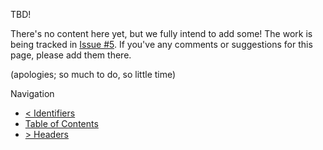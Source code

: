 TBD!

There's no content here yet, but we fully intend to add some! The work is being tracked in [Issue #5](https://github.com/vmbrasseur/IAS3API/issues/5). If you've any comments or suggestions for this page, please add them there.

(apologies; so much to do, so little time)

Navigation

* [< Identifiers](https://github.com/vmbrasseur/IAS3API/blob/master/identifiers.md)
* [Table of Contents](https://github.com/vmbrasseur/IAS3API)
* [> Headers](https://github.com/vmbrasseur/IAS3API/blob/master/headers.md)
